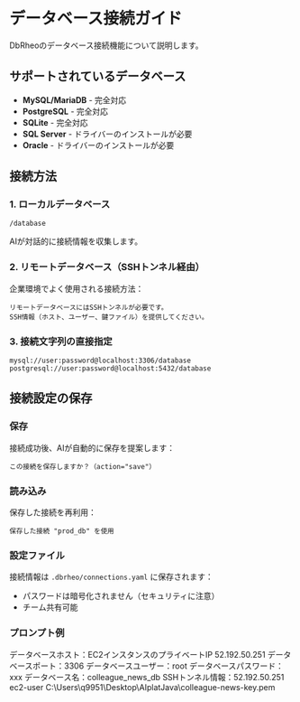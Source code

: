 # データベース接続ガイド

DbRheoのデータベース接続機能について説明します。

## サポートされているデータベース

- **MySQL/MariaDB** - 完全対応
- **PostgreSQL** - 完全対応  
- **SQLite** - 完全対応
- **SQL Server** - ドライバーのインストールが必要
- **Oracle** - ドライバーのインストールが必要

## 接続方法

### 1. ローカルデータベース
```
/database
```
AIが対話的に接続情報を収集します。

### 2. リモートデータベース（SSHトンネル経由）
企業環境でよく使用される接続方法：
```
リモートデータベースにはSSHトンネルが必要です。
SSH情報（ホスト、ユーザー、鍵ファイル）を提供してください。
```

### 3. 接続文字列の直接指定
```
mysql://user:password@localhost:3306/database
postgresql://user:password@localhost:5432/database
```

## 接続設定の保存

### 保存
接続成功後、AIが自動的に保存を提案します：
```
この接続を保存しますか？（action="save"）
```

### 読み込み
保存した接続を再利用：
```
保存した接続 "prod_db" を使用
```

### 設定ファイル
接続情報は `.dbrheo/connections.yaml` に保存されます：
- パスワードは暗号化されません（セキュリティに注意）
- チーム共有可能

### プロンプト例
データベースホスト：EC2インスタンスのプライベートIP 52.192.50.251
データベースポート：3306
データベースユーザー：root
データベースパスワード：xxx
データベース名：colleague_news_db
SSHトンネル情報：52.192.50.251 ec2-user C:\Users\q9951\Desktop\AIplatJava\colleague-news-key.pem